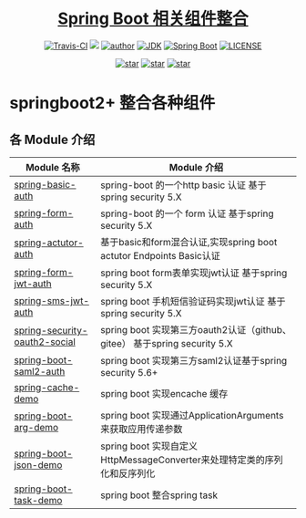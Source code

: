 <h1 align="center"><a href="https://github.com/bearBoy80/springSecurity.git" target="_blank">Spring Boot 相关组件整合</a></h1>
<p align="center">
  <a href="https://travis-ci.com/github/bearBoy80/springSecurity"><img alt="Travis-CI" src="https://travis-ci.com/bearBoy80/springSecurity.svg?branch=master"/></a>
  <a href="https://www.codacy.com/manual/bearBoy80/springSecurity?utm_source=github.com&amp;utm_medium=referral&amp;utm_content=bearBoy80/springSecurity&amp;utm_campaign=Badge_Grade"><img src="https://app.codacy.com/project/badge/Grade/b800466e41b140f28af11764be7b6495"/></a>
  <a href="http://www.betool.vip/"><img alt="author" src="https://img.shields.io/badge/author-bearBoy80-blue"/></a>
  <a href="https://www.oracle.com/technetwork/java/javase/downloads/index.html"><img alt="JDK" src="https://img.shields.io/badge/JDK-1.8+-orange.svg"/></a>
  <a href="https://docs.spring.io/spring-boot/docs/2.7.3/reference/htmlsingle"><img alt="Spring Boot" src="https://img.shields.io/badge/Spring Boot-2.7.2-brightgreen.svg"/></a>
  <a href="https://github.com/bearBoy80/springSecurity/blob/master/LICENSE"><img alt="LICENSE" src="https://img.shields.io/github/license/bearBoy80/springsecurity.svg"/></a>  
</p>

<p align="center">
  <a href="https://github.com/bearBoy80/springSecurity/stargazers"><img alt="star" src="https://img.shields.io/github/stars/bearBoy80/springsecurity.svg?label=Stars&style=social"/></a>
  <a href="https://github.com/bearBoy80/springSecurity/network/members"><img alt="star" src="https://img.shields.io/github/forks/bearBoy80/springsecurity.svg?label=Fork&style=social"/></a>
  <a href="https://github.com/bearBoy80/springSecurity/watchers"><img alt="star" src="https://img.shields.io/github/watchers/bearBoy80/springsecurity.svg?label=Watch&style=social"/></a>
</p>


# springboot2+ 整合各种组件


## 各 Module 介绍

| Module 名称                                                  | Module 介绍                                                           |
| ------------------------------------------------------------ | ----------------------------------------------------------------------|
| [spring-basic-auth](./spring-basic-auth)                     | spring-boot 的一个http basic 认证 基于spring security 5.X             |
| [spring-form-auth](./spring-form-auth)                       | spring-boot 的一个 form 认证 基于spring security 5.X                  |
| [spring-actutor-auth](./spring-form-auth)                    | 基于basic和form混合认证,实现spring boot actutor Endpoints Basic认证   |
| [spring-form-jwt-auth](./spring-form-jwt-auth)               | spring boot form表单实现jwt认证 基于spring security 5.X               |
| [spring-sms-jwt-auth](./spring-sms-jwt-auth)                 | spring boot 手机短信验证码实现jwt认证 基于spring security 5.X         |
| [spring-security-oauth2-social](./spring-security-oauth2-social)    | spring boot 实现第三方oauth2认证（github、gitee） 基于spring security 5.X |
| [spring-boot-saml2-auth](./spring-boot-saml2-auth)    | spring boot 实现第三方saml2认证基于spring security 5.6+ |
| [spring-cache-demo](./spring-cache-demo)    | spring boot 实现encache 缓存 |
| [spring-boot-arg-demo](./spring-boot-arg-demo)    | spring boot 实现通过ApplicationArguments来获取应用传递参数 |
| [spring-boot-json-demo](./spring-boot-json-demo)    | spring boot 实现自定义HttpMessageConverter来处理特定类的序列化和反序列化 |
| [spring-boot-task-demo](./spring-boot-task-demo)    | spring boot 整合spring task |